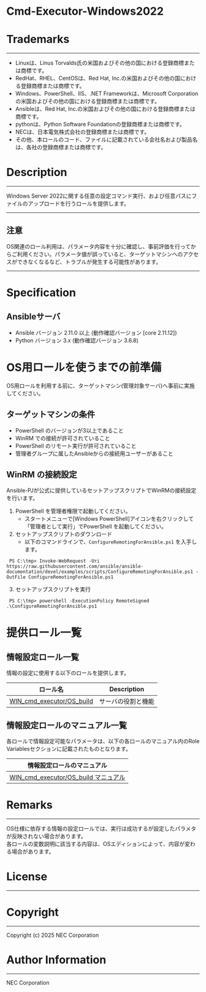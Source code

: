 Cmd-Executor-Windows2022
===============================
# Trademarks
-----------
* Linuxは、Linus Torvalds氏の米国およびその他の国における登録商標または商標です。
* RedHat、RHEL、CentOSは、Red Hat, Inc.の米国およびその他の国における登録商標または商標です。
* Windows、PowerShell、IIS、.NET Frameworkは、Microsoft Corporation の米国およびその他の国における登録商標または商標です。
* Ansibleは、Red Hat, Inc.の米国およびその他の国における登録商標または商標です。
* pythonは、Python Software Foundationの登録商標または商標です。
* NECは、日本電気株式会社の登録商標または商標です。
* その他、本ロールのコード、ファイルに記載されている会社名および製品名は、各社の登録商標または商標です。

# Description
-----------
Windows Server 2022に関する任意の設定コマンド実行、および任意パスにファイルのアップロードを行うロールを提供します。

-------------

## 注意
OS関連のロール利用は、パラメータ内容を十分に確認し、事前評価を行ってからご利用ください。パラメータ値が誤っていると、ターゲットマシンへのアクセスができなくなるなど、トラブルが発生する可能性があります。

-------------

# Specification

## Ansibleサーバ

* Ansible バージョン 2.11.0 以上 (動作確認バージョン [core 2.11.12])
* Python バージョン 3.x  (動作確認バージョン 3.6.8)

# OS用ロールを使うまでの前準備
OS用ロールを利用する前に、ターゲットマシン(管理対象サーバ)へ事前に実施してください。

## ターゲットマシンの条件
* PowerShell のバージョンが3以上であること
* WinRM での接続が許可されていること
* PowerShell のリモート実行が許可されていること
* 管理者グループに属したAnsibleからの接続用ユーザーがあること

## WinRM の接続設定
Ansible-PJが公式に提供しているセットアップスクリプトでWinRMの接続設定を行います。

1. PowerShell を管理者権限で起動してください。
   * スタートメニューで[Windows PowerShell]アイコンを右クリックして「管理者として実行」でPowerShell を起動してください。
2. セットアップスクリプトのダウンロード
   * 以下のコマンドラインで、`ConfigureRemotingForAnsible.ps1` を入手します。

~~~
 PS C:\tmp> Invoke-WebRequest -Uri https://raw.githubusercontent.com/ansible/ansible-documentation/devel/examples/scripts/ConfigureRemotingForAnsible.ps1 -OutFile ConfigureRemotingForAnsible.ps1
~~~

3. セットアップスクリプトを実行

~~~
 PS C:\tmp> powershell -ExecutionPolicy RemoteSigned .\ConfigureRemotingForAnsible.ps1
~~~


# 提供ロール一覧
## 情報設定ロール一覧
情報の設定に使用する以下のロールを提供します。

| ロール名                            | Description                      |
| ----------------------------------- | -------------------------------- |
| [WIN_cmd_executor/OS_build](WIN_cmd_executor/OS_build) | サーバの役割と機能 |

## 情報設定ロールのマニュアル一覧
各ロールで情報設定可能なパラメータは、以下の各ロールのマニュアル内のRole Variablesセクションに記載されたものとなります。

| 情報設定ロールのマニュアル |
| ------- |
| [WIN_cmd_executor/OS_build マニュアル](WIN_cmd_executor/OS_build/README.md) |

# Remarks
-------
OS仕様に依存する情報の設定ロールでは、実行は成功するが設定したパラメタが反映されない場合があります。<br>
各ロールの変数説明に該当する内容は、OSエディションによって、内容が変わる場合があります。<br>

# License
-------

# Copyright
---------
Copyright (c) 2025 NEC Corporation

# Author Information
------------------
NEC Corporation
